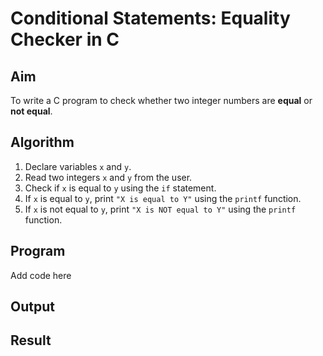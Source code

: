 # Conditional Statements: Equality Checker in C

## Aim
To write a C program to check whether two integer numbers are **equal** or **not equal**.

## Algorithm
1. Declare variables `x` and `y`.
2. Read two integers `x` and `y` from the user.
3. Check if `x` is equal to `y` using the `if` statement.
4. If `x` is equal to `y`, print `"X is equal to Y"` using the `printf` function.
5. If `x` is not equal to `y`, print `"X is NOT equal to Y"` using the `printf` function.

## Program
Add code here

## Output

## Result
